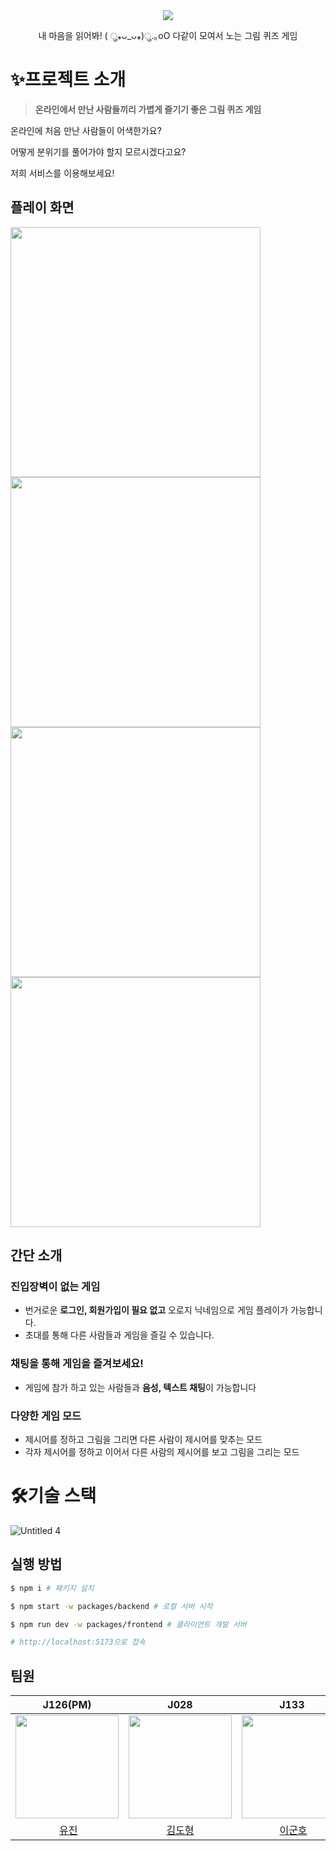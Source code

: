 <div align="center">

<img src="https://user-images.githubusercontent.com/80938577/205789368-1c39693d-ed95-4c31-bcd1-6ad507680f21.png">

내 마음을 읽어봐! ( ु⁎ᴗ_ᴗ⁎)ु.｡oO 다같이 모여서 노는 그림 퀴즈 게임
</div>


# ✨프로젝트 소개

> **온라인에서 만난 사람들끼리 가볍게 즐기기 좋은 그림 퀴즈 게임**
> 

온라인에 처음 만난 사람들이 어색한가요?

어떻게 분위기를 풀어가야 할지 모르시겠다고요?

저희 서비스를 이용해보세요!

## 플레이 화면

<div>

<img width="400" src="https://user-images.githubusercontent.com/96206089/205789363-7c390dde-d505-4b18-abc0-4ec093a52198.png">
<img width="400" src="https://user-images.githubusercontent.com/96206089/205789415-fcba9cc9-a221-4c3b-9e4c-ca9ed66ac498.png">
<img width="400" src="https://user-images.githubusercontent.com/96206089/205789437-637a8fec-f679-4909-9b2c-7672f9354792.png">
<img width="400" src="https://user-images.githubusercontent.com/96206089/205789469-d00860c6-f047-4e7f-a033-82f59cc3d803.png">

</div>

## 간단 소개


### 진입장벽이 없는 게임

- 번거로운 **로그인, 회원가입이 필요 없고** 오로지 닉네임으로 게임 플레이가 가능합니다.
- 초대를 통해 다른 사람들과 게임을 즐길 수 있습니다.

### 채팅을 통해 게임을 즐겨보세요!

- 게임에 참가 하고 있는 사람들과 **음성, 텍스트 채팅**이 가능합니다

### 다양한 게임 모드

- 제시어를 정하고 그림을 그리면 다른 사람이 제시어를 맞추는 모드
- 각자 제시어를 정하고 이어서 다른 사람의 제시어를 보고 그림을 그리는 모드

# 🛠️기술 스택

![Untitled 4](https://user-images.githubusercontent.com/80938577/205789535-b599348d-301b-4525-81bd-42fb88e02630.png)


## 실행 방법

```bash
$ npm i # 패키지 설치

$ npm start -w packages/backend # 로컬 서버 시작

$ npm run dev -w packages/frontend # 클라이언트 개발 서버

# http://localhost:5173으로 접속

```

## 팀원

J126(PM) | J028 | J133 | J222
:--: | :--: | :--: | :--:
<img src="https://user-images.githubusercontent.com/58547919/200453110-74f21d43-49d5-46d7-bc12-c61719fa56c2.jpg" width="165" height="165"> | <img src="https://user-images.githubusercontent.com/58547919/200453873-f7e4a8de-c2de-457f-8d5e-dbfa36c15d02.png" width="165" height="165"> | <img src="https://user-images.githubusercontent.com/58547919/200453183-712d7085-4aff-4d41-a71f-b4800fd10cab.jpg" width="165" height="165"> | <img src="https://user-images.githubusercontent.com/58547919/200454027-54ef3480-d774-470c-ad0c-4383ef326037.png" width="165" height="165" >
 [유진](https://github.com/jjiny0716) | [김도형](https://github.com/m4nd4r1n) | [이군호](https://github.com/youhavetopay) | [김현호](https://github.com/spaff13)
